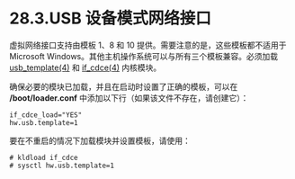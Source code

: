 # 28.3.USB 设备模式网络接口

虚拟网络接口支持由模板 1、8 和 10 提供。需要注意的是，这些模板都不适用于 Microsoft Windows。其他主机操作系统可以与所有三个模板兼容。必须加载 [usb\_template(4)](https://man.freebsd.org/cgi/man.cgi?query=usb_template&sektion=4&format=html) 和 [if\_cdce(4)](https://man.freebsd.org/cgi/man.cgi?query=if_cdce&sektion=4&format=html) 内核模块。

确保必要的模块已加载，并且在启动时设置了正确的模板，可以在 **/boot/loader.conf** 中添加以下行（如果该文件不存在，请创建它）：

```
if_cdce_load="YES"
hw.usb.template=1
```

要在不重启的情况下加载模块并设置模板，请使用：

```
# kldload if_cdce
# sysctl hw.usb.template=1
```
